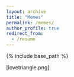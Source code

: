 ```yaml
---
layout: archive
title: "Memes"
permalink: /memes/
author_profile: true
redirect_from:
  - /resume
---
```


{% include base_path %}

[lovetriangle.png]
